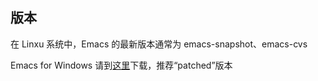 ## 版本

在 Linxu 系统中，Emacs 的最新版本通常为 emacs-snapshot、emacs-cvs

Emacs for Windows
请到[这里](http://ourcomments.org/cgi-bin/emacsw32-dl-latest.pl)下载，推荐“patched”版本
